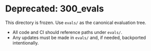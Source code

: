 # Deprecated: 300_evals

This directory is frozen. Use `evals/` as the canonical evaluation tree.

- All code and CI should reference paths under `evals/`.
- Any updates must be made in `evals/` and, if needed, backported intentionally.

